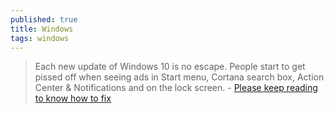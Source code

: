 ```yaml
---
published: true
title: Windows
tags: windows
---
```

> Each new update of Windows 10 is no escape. People start to get pissed off when seeing ads in Start menu, Cortana search box, Action Center & Notifications and on the lock screen. - [Please keep reading to know how to fix](https://www.minitool.com/news/remove-block-ads-windows-10.html)
